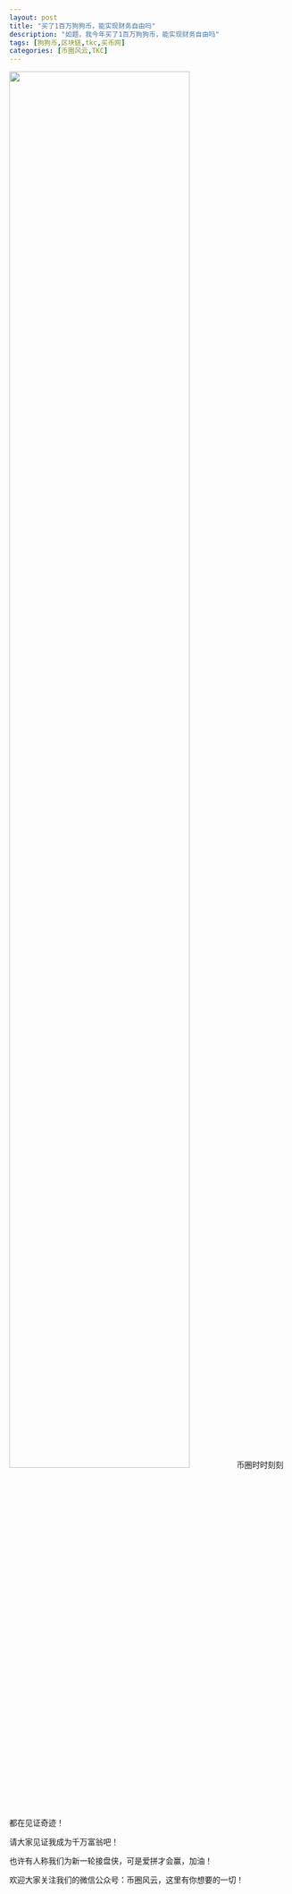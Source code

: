 ```yaml
---
layout: post
title: "买了1百万狗狗币，能实现财务自由吗"
description: "如题，我今年买了1百万狗狗币，能实现财务自由吗"
tags: [狗狗币,区块链,tkc,买币网]
categories: [币圈风云,TKC]
---
```

<img src="http://cdn.utouu.com/biiduuuser/1519984237412.png" width="80%"/>
币圈时时刻刻都在见证奇迹！

请大家见证我成为千万富翁吧！

也许有人称我们为新一轮接盘侠，可是爱拼才会赢，加油！

欢迎大家关注我们的微信公众号：币圈风云，这里有你想要的一切！
